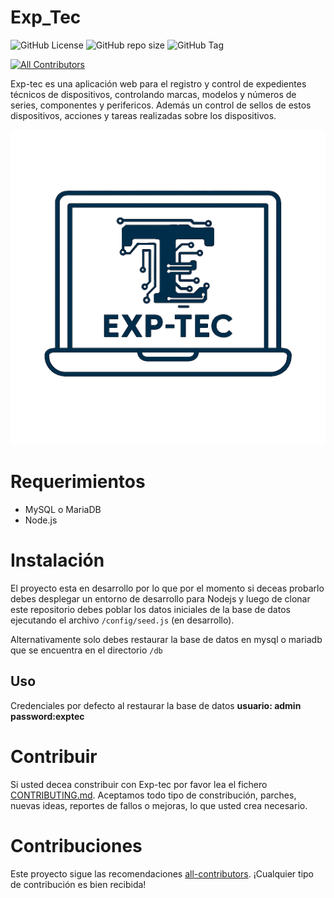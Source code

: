 # Exp_Tec
![GitHub License](https://img.shields.io/github/license/cz9dev/exp_tec)
![GitHub repo size](https://img.shields.io/github/repo-size/cz9dev/exp_tec)
![GitHub Tag](https://img.shields.io/github/v/tag/cz9dev/exp_tec)
<!-- ALL-CONTRIBUTORS-BADGE:START - Do not remove or modify this section -->
[![All Contributors](https://img.shields.io/github/all-contributors/cz9dev/exp_tec?color=ee8449&style=flat-square)](#contributors)
<!-- ALL-CONTRIBUTORS-BADGE:END -->

Exp-tec es una aplicación web para el registro y control de expedientes técnicos de dispositivos, controlando marcas, modelos y números de series, componentes y perifericos. Además un control de sellos de estos dispositivos, acciones y tareas realizadas sobre los dispositivos.

![](imgs/logo.png)

# Requerimientos
- MySQL o MariaDB
- Node.js

# Instalación
El proyecto esta en desarrollo por lo que por el momento si deceas probarlo debes desplegar un entorno de desarrollo para Nodejs y luego de clonar este repositorio debes poblar los datos iniciales de la base de datos ejecutando el archivo ```/config/seed.js``` (en desarrollo).

Alternativamente solo debes restaurar la base de datos en mysql o mariadb que se encuentra en el directorio ```/db```

## Uso
Credenciales por defecto al restaurar la base de datos
**usuario: admin**
**password:exptec** 

# Contribuir
Si usted decea constribuir con Exp-tec por favor lea el fichero [CONTRIBUTING.md](CONTRIBUTING.md). Aceptamos todo tipo de constribución, parches, nuevas ideas, reportes de fallos o mejoras, lo que usted crea necesario.

# Contribuciones

<!-- ALL-CONTRIBUTORS-LIST:START - Do not remove or modify this section -->
<!-- prettier-ignore-start -->
<!-- markdownlint-disable -->

<!-- markdownlint-restore -->
<!-- prettier-ignore-end -->

<!-- ALL-CONTRIBUTORS-LIST:END -->

Este proyecto sigue las recomendaciones [all-contributors](https://github.com/all-contributors/all-contributors). ¡Cualquier tipo de contribución es bien recibida!